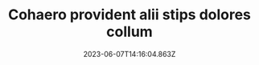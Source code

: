 ---
title: "Cohaero provident alii stips dolores collum"
date: 2023-06-07T14:16:04.863Z
permalink: "/cohaero-provident-alii-stips-dolores-collum/"
---
